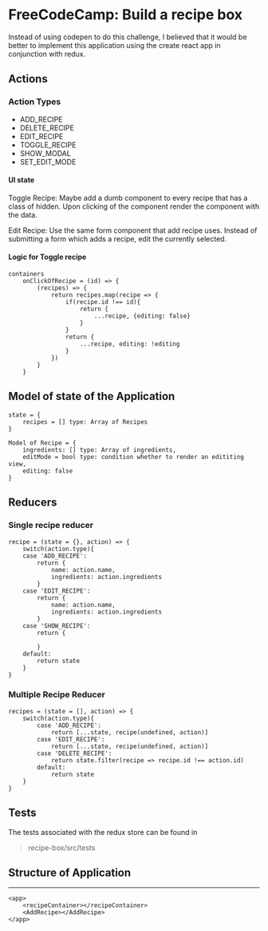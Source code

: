 # FreeCodeCamp: Build a recipe box

Instead of using codepen to do this challenge, I believed that it would be better to implement
this application using the create react app in conjunction with redux.

## Actions 

### Action Types

- ADD_RECIPE
- DELETE_RECIPE
- EDIT_RECIPE
- TOGGLE_RECIPE
- SHOW_MODAL
- SET_EDIT_MODE


#### UI state

Toggle Recipe: Maybe add a dumb component to every recipe that has a class of hidden. Upon
clicking of the component render the component with the data.

Edit Recipe: Use the same form component that add recipe uses. 
Instead of submitting a form which adds a recipe, edit the currently selected.

#### Logic for Toggle recipe
	containers
	    onClickOfRecipe = (id) => {
	    	(recipes) => {
	    		return recipes.map(recipe => {
	    			if(recipe.id !== id){
	    				return {
	    					...recipe, {editing: false}
	    				}
	    			}
	    			return {
	    				...recipe, editing: !editing
	    			}
	    		})
	    	}
	    }

## Model of state of the Application

    state = {
    	recipes = [] type: Array of Recipes
    }
    
    Model of Recipe = {
    	ingredients: [] type: Array of ingredients,
		editMode = bool type: condition whether to render an edititing view,
		editing: false
    }

## Reducers

### Single recipe reducer
	recipe = (state = {}, action) => {
		switch(action.type){
		case 'ADD_RECIPE':
			return {
				name: action.name,
				ingredients: action.ingredients
			}
		case 'EDIT_RECIPE':
			return {
				name: action.name, 
				ingredients: action.ingredients
			}
		case 'SHOW_RECIPE':
			return {

			}
		default: 
			return state
		}
	}

### Multiple Recipe Reducer

	recipes = (state = [], action) => {
		switch(action.type){
			case 'ADD_RECIPE':
				return [...state, recipe(undefined, action)]
			case 'EDIT_RECIPE':
				return [...state, recipe(undefined, action)]
			case 'DELETE_RECIPE':
				return state.filter(recipe => recipe.id !== action.id)
			default: 
				return state
		}
	}

## Tests

The tests associated with the redux store can be found in 
> recipe-box/src/tests


## Structure of Application
---
	<app>
		<recipeContainer></recipeContainer>
		<AddRecipe></AddRecipe>
	</app>